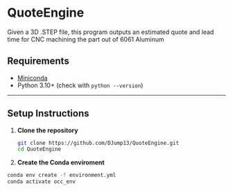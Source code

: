 # QuoteEngine
Given a 3D .STEP file, this program outputs an estimated quote and lead time for CNC machining the part out of 6061 Aluminum

## Requirements

- [Miniconda](https://docs.conda.io/en/latest/miniconda.html)  
- Python 3.10+ (check with `python --version`)

---

## Setup Instructions

1. **Clone the repository**
   ```bash
   git clone https://github.com/DJump13/QuoteEngine.git
   cd QuoteEngine
2. **Create the Conda enviroment**
  ```bash
  conda env create -f environment.yml
  conda activate occ_env
